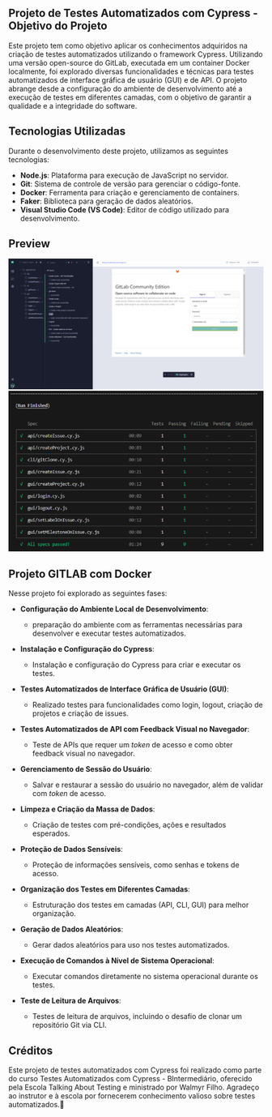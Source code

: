 ## Projeto de Testes Automatizados com Cypress - Objetivo do Projeto

Este projeto tem como objetivo aplicar os conhecimentos adquiridos na criação de testes automatizados utilizando o framework Cypress. Utilizando uma versão open-source do GitLab, executada em um container Docker localmente, foi explorado diversas funcionalidades e técnicas para testes automatizados de interface gráfica de usuário (GUI) e de API. O projeto abrange desde a configuração do ambiente de desenvolvimento até a execução de testes em diferentes camadas, com o objetivo de garantir a qualidade e a integridade do software.

## Tecnologias Utilizadas

Durante o desenvolvimento deste projeto, utilizamos as seguintes tecnologias:

- **Node.js**: Plataforma para execução de JavaScript no servidor.
- **Git**: Sistema de controle de versão para gerenciar o código-fonte.
- **Docker**: Ferramenta para criação e gerenciamento de containers.
- **Faker**: Biblioteca para geração de dados aleatórios.
- **Visual Studio Code (VS Code)**: Editor de código utilizado para desenvolvimento.

## Preview
![GitLab - Cypress App](cypress/assets/Gitlab-allSpecs.png)
![GitLab - Cypress](cypress/assets/gitLab.png)

## Projeto GITLAB com Docker

Nesse projeto foi explorado as seguintes fases:

- **Configuração do Ambiente Local de Desenvolvimento**:
   - preparação do ambiente com as ferramentas necessárias para desenvolver e executar testes automatizados.

- **Instalação e Configuração do Cypress**:
   - Instalação e configuração do Cypress para criar e executar os testes.

- **Testes Automatizados de Interface Gráfica de Usuário (GUI)**:
   - Realizado testes para funcionalidades como login, logout, criação de projetos e criação de issues.

- **Testes Automatizados de API com Feedback Visual no Navegador**:
   - Teste de APIs que requer um _token_ de acesso e como obter feedback visual no navegador.
- **Gerenciamento de Sessão do Usuário**:
   - Salvar e restaurar a sessão do usuário no navegador, além de validar com _token_ de acesso.

- **Limpeza e Criação da Massa de Dados**:
   - Criação de testes com pré-condições, ações e resultados esperados.

- **Proteção de Dados Sensíveis**:
   - Proteção de informações sensíveis, como senhas e tokens de acesso.

- **Organização dos Testes em Diferentes Camadas**:
   - Estruturação dos testes em camadas (API, CLI, GUI) para melhor organização.

- **Geração de Dados Aleatórios**:
   - Gerar dados aleatórios para uso nos testes automatizados.

- **Execução de Comandos à Nível de Sistema Operacional**:
    - Executar comandos diretamente no sistema operacional durante os testes.

- **Teste de Leitura de Arquivos**:
    - Testes de leitura de arquivos, incluindo o desafio de clonar um repositório Git via CLI.

## Créditos
Este projeto de testes automatizados com Cypress foi realizado como parte do curso Testes Automatizados com Cypress - BIntermediário, oferecido pela Escola Talking About Testing e ministrado por Walmyr Filho. Agradeço ao instrutor e à escola por fornecerem conhecimento valioso sobre testes automatizados.🌟



